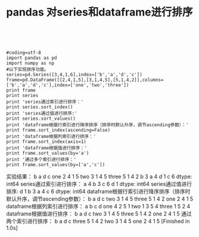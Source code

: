 # pandas 对series和dataframe进行排序

<br>
<br>
<br>

```
#coding=utf-8
import pandas as pd
import numpy as np
#以下实现排序功能。
series=pd.Series([3,4,1,6],index=['b','a','d','c'])
frame=pd.DataFrame([[2,4,1,5],[3,1,4,5],[5,1,4,2]],columns=['b','a','d','c'],index=['one','two','three'])
print frame
print series
print 'series通过索引进行排序：'
print series.sort_index()
print 'series通过值进行排序:'
print series.sort_values()
print 'dataframe根据行索引进行降序排序（排序时默认升序，调节ascending参数）：'
print frame.sort_index(ascending=False)
print 'dataframe根据列索引进行排序：'
print frame.sort_index(axis=1)
print 'dataframe根据值进行排序：'
print frame.sort_values(by='a')
print '通过多个索引进行排序：'
print frame.sort_values(by=['a','c'])

```

实验结果：
       b  a  d  c
one    2  4  1  5
two    3  1  4  5
three  5  1  4  2
b    3
a    4
d    1
c    6
dtype: int64
series通过索引进行排序：
a    4
b    3
c    6
d    1
dtype: int64
series通过值进行排序:
d    1
b    3
a    4
c    6
dtype: int64
dataframe根据行索引进行降序排序（排序时默认升序，调节ascending参数）：
       b  a  d  c
two    3  1  4  5
three  5  1  4  2
one    2  4  1  5
dataframe根据列索引进行排序：
       a  b  c  d
one    4  2  5  1
two    1  3  5  4
three  1  5  2  4
dataframe根据值进行排序：
       b  a  d  c
two    3  1  4  5
three  5  1  4  2
one    2  4  1  5
通过两个索引进行排序：
       b  a  d  c
three  5  1  4  2
two    3  1  4  5
one    2  4  1  5
[Finished in 1.0s]

